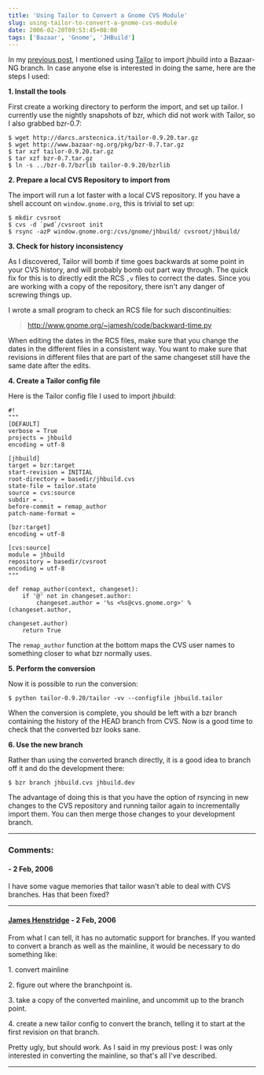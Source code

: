 ```yaml
---
title: 'Using Tailor to Convert a Gnome CVS Module'
slug: using-tailor-to-convert-a-gnome-cvs-module
date: 2006-02-20T09:53:45+08:00
tags: ['Bazaar', 'Gnome', 'JHBuild']
---
```


In my [previous post](http://blogs.gnome.org/view/jamesh/2006/02/16/0),
I mentioned using [Tailor](http://www.darcs.net/DarcsWiki/Tailor) to
import jhbuild into a Bazaar-NG branch. In case anyone else is
interested in doing the same, here are the steps I used:

**1. Install the tools**

First create a working directory to perform the import, and set up
tailor. I currently use the nightly snapshots of bzr, which did not work
with Tailor, so I also grabbed bzr-0.7:

    $ wget http://darcs.arstecnica.it/tailor-0.9.20.tar.gz
    $ wget http://www.bazaar-ng.org/pkg/bzr-0.7.tar.gz
    $ tar xzf tailor-0.9.20.tar.gz
    $ tar xzf bzr-0.7.tar.gz
    $ ln -s ../bzr-0.7/bzrlib tailor-0.9.20/bzrlib

**2. Prepare a local CVS Repository to import from**

The import will run a lot faster with a local CVS repository. If you
have a shell account on `window.gnome.org`, this is trivial to set up:

    $ mkdir cvsroot
    $ cvs -d `pwd`/cvsroot init
    $ rsync -azP window.gnome.org:/cvs/gnome/jhbuild/ cvsroot/jhbuild/

**3. Check for history inconsistency**

As I discovered, Tailor will bomb if time goes backwards at some point
in your CVS history, and will probably bomb out part way through. The
quick fix for this is to directly edit the RCS `,v` files to correct the
dates. Since you are working with a copy of the repository, there isn\'t
any danger of screwing things up.

I wrote a small program to check an RCS file for such discontinuities:

> <http://www.gnome.org/~jamesh/code/backward-time.py>

When editing the dates in the RCS files, make sure that you change the
dates in the different files in a consistent way. You want to make sure
that revisions in different files that are part of the same changeset
still have the same date after the edits.

**4. Create a Tailor config file**

Here is the Tailor config file I used to import jhbuild:

    #!
    """
    [DEFAULT]
    verbose = True
    projects = jhbuild
    encoding = utf-8

    [jhbuild]
    target = bzr:target
    start-revision = INITIAL
    root-directory = basedir/jhbuild.cvs
    state-file = tailor.state
    source = cvs:source
    subdir = .
    before-commit = remap_author
    patch-name-format =

    [bzr:target]
    encoding = utf-8

    [cvs:source]
    module = jhbuild
    repository = basedir/cvsroot
    encoding = utf-8
    """

    def remap_author(context, changeset):
        if '@' not in changeset.author:
            changeset.author = '%s <%s@cvs.gnome.org>' % (changeset.author,
                                                          changeset.author)
        return True

The `remap_author` function at the bottom maps the CVS user names to
something closer to what bzr normally uses.

**5. Perform the conversion**

Now it is possible to run the conversion:

    $ python tailor-0.9.20/tailor -vv --configfile jhbuild.tailor

When the conversion is complete, you should be left with a bzr branch
containing the history of the HEAD branch from CVS. Now is a good time
to check that the converted bzr looks sane.

**6. Use the new branch**

Rather than using the converted branch directly, it is a good idea to
branch off it and do the development there:

    $ bzr branch jhbuild.cvs jhbuild.dev

The advantage of doing this is that you have the option of rsyncing in
new changes to the CVS repository and running tailor again to
incrementally import them. You can then merge those changes to your
development branch.

---
### Comments:
####  - <time datetime="2006-02-21 07:41:11">2 Feb, 2006</time>

I have some vague memories that tailor wasn\'t able to deal with CVS
branches. Has that been fixed?

---
#### [James Henstridge](http://blogs.gnome.org/jamesh) - <time datetime="2006-02-21 11:10:43">2 Feb, 2006</time>

From what I can tell, it has no automatic support for branches. If you
wanted to convert a branch as well as the mainline, it would be
necessary to do something like:

1\. convert mainline

2\. figure out where the branchpoint is.

3\. take a copy of the converted mainline, and uncommit up to the branch
point.

4\. create a new tailor config to convert the branch, telling it to
start at the first revision on that branch.

Pretty ugly, but should work. As I said in my previous post: I was only
interested in converting the mainline, so that\'s all I\'ve described.

---
